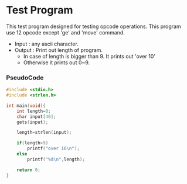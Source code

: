 # Test Program
This test program designed for testing opcode operations.
This program use 12 opcode except 'ge' and 'move' command.

* Input : any ascii character.
* Output : Print out length of program.
	* In case of length is bigger than 9. It prints out 'over 10'
	* Otherwise it prints out 0~9.

### PseudoCode
```C
#include <stdio.h>
#include <strlen.h>

int main(void){
	int length=0;
	char input[40];
	gets(input);

	length=strlen(input);

	if(length>9)
		printf("over 10\n");
	else
		printf("%d\n",length);

	return 0;
}
```